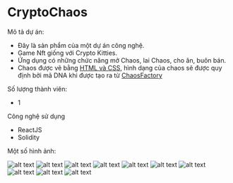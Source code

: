 # CryptoChaos

Mô tả dự án:
- Đây là sản phẩm của một dự án công nghệ.
- Game Nft giống với Crypto Kitties.
- Ứng dụng có những chức năng mở Chaos, lai Chaos, cho ăn, buôn bán.
- Chaos được vẽ bằng [HTML và CSS](https://github.com/nakamanfc/Chaos/blob/main/src/Component/Chaos/Chaos.js), hình dạng của chaos sẽ được quy định bởi mã DNA khi được tạo ra từ [ChaosFactory](https://github.com/nakamanfc/Chaos/blob/main/contracts/chaosFactory.sol)

Số lượng thành viên:
- 1

Công nghệ sử dụng
- ReactJS 
- Solidity

Một số hình ảnh:

![alt text](https://github.com/nakamanfc/Chaos/blob/main/Untitled.png)
![alt text](https://github.com/nakamanfc/Chaos/blob/main/1Untitled.png)
![alt text](https://github.com/nakamanfc/Chaos/blob/main/2Untitled.png)
![alt text](https://github.com/nakamanfc/Chaos/blob/main/3Untitled.png)
![alt text](https://github.com/nakamanfc/Chaos/blob/main/4Untitled.png)
![alt text](https://github.com/nakamanfc/Chaos/blob/main/5Untitled.png)
![alt text](https://github.com/nakamanfc/Chaos/blob/main/6Untitled.png)
![alt text](https://github.com/nakamanfc/Chaos/blob/main/7Untitled.png)
![alt text](https://github.com/nakamanfc/Chaos/blob/main/8Untitled.png)
![alt text](https://github.com/nakamanfc/Chaos/blob/main/10Untitled.png)
